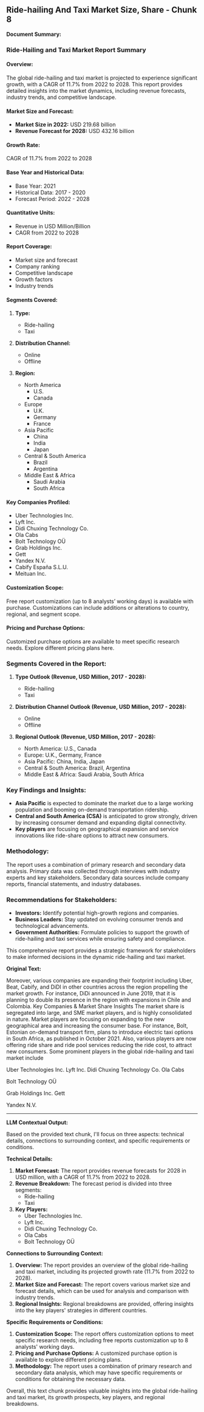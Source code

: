 ## Ride-hailing And Taxi Market Size, Share - Chunk 8

**Document Summary:**

### Ride-Hailing and Taxi Market Report Summary

#### Overview:
The global ride-hailing and taxi market is projected to experience significant growth, with a CAGR of 11.7% from 2022 to 2028. This report provides detailed insights into the market dynamics, including revenue forecasts, industry trends, and competitive landscape.

#### Market Size and Forecast:
- **Market Size in 2022:** USD 219.68 billion
- **Revenue Forecast for 2028:** USD 432.16 billion

#### Growth Rate:
CAGR of 11.7% from 2022 to 2028

#### Base Year and Historical Data:
- Base Year: 2021
- Historical Data: 2017 - 2020
- Forecast Period: 2022 - 2028

#### Quantitative Units:
- Revenue in USD Million/Billion
- CAGR from 2022 to 2028

#### Report Coverage:
- Market size and forecast
- Company ranking
- Competitive landscape
- Growth factors
- Industry trends

#### Segments Covered:
1. **Type:**
   - Ride-hailing
   - Taxi
   
2. **Distribution Channel:**
   - Online
   - Offline

3. **Region:**
   - North America
     - U.S.
     - Canada
   - Europe
     - U.K.
     - Germany
     - France
   - Asia Pacific
     - China
     - India
     - Japan
   - Central & South America
     - Brazil
     - Argentina
   - Middle East & Africa
     - Saudi Arabia
     - South Africa

#### Key Companies Profiled:
- Uber Technologies Inc.
- Lyft Inc.
- Didi Chuxing Technology Co.
- Ola Cabs
- Bolt Technology OÜ
- Grab Holdings Inc.
- Gett
- Yandex N.V.
- Cabify España S.L.U.
- Meituan Inc.

#### Customization Scope:
Free report customization (up to 8 analysts’ working days) is available with purchase. Customizations can include additions or alterations to country, regional, and segment scope.

#### Pricing and Purchase Options:
Customized purchase options are available to meet specific research needs. Explore different pricing plans here.

### Segments Covered in the Report:

1. **Type Outlook (Revenue, USD Million, 2017 - 2028):**
   - Ride-hailing
   - Taxi

2. **Distribution Channel Outlook (Revenue, USD Million, 2017 - 2028):**
   - Online
   - Offline

3. **Regional Outlook (Revenue, USD Million, 2017 - 2028):**
   - North America: U.S., Canada
   - Europe: U.K., Germany, France
   - Asia Pacific: China, India, Japan
   - Central & South America: Brazil, Argentina
   - Middle East & Africa: Saudi Arabia, South Africa

### Key Findings and Insights:
- **Asia Pacific** is expected to dominate the market due to a large working population and booming on-demand transportation ridership.
- **Central and South America (CSA)** is anticipated to grow strongly, driven by increasing consumer demand and expanding digital connectivity.
- **Key players** are focusing on geographical expansion and service innovations like ride-share options to attract new consumers.

### Methodology:
The report uses a combination of primary research and secondary data analysis. Primary data was collected through interviews with industry experts and key stakeholders. Secondary data sources include company reports, financial statements, and industry databases.

### Recommendations for Stakeholders:
- **Investors:** Identify potential high-growth regions and companies.
- **Business Leaders:** Stay updated on evolving consumer trends and technological advancements.
- **Government Authorities:** Formulate policies to support the growth of ride-hailing and taxi services while ensuring safety and compliance.

This comprehensive report provides a strategic framework for stakeholders to make informed decisions in the dynamic ride-hailing and taxi market.

**Original Text:**

Moreover, various companies are expanding their footprint including Uber, Beat, Cabify, and DiDI in other countries across the region propelling the market growth. For instance, DiDi announced in June 2019, that it is planning to double its presence in the region with expansions in Chile and Colombia. Key Companies & Market Share Insights
The market share is segregated into large, and SME market players, and is highly consolidated in nature. Market players are focusing on expanding to the new geographical area and increasing the consumer base. For instance, Bolt, Estonian on-demand transport firm, plans to introduce electric taxi options in South Africa, as published in October 2021. Also, various players are now offering ride share and ride pool services reducing the ride cost, to attract new consumers. Some prominent players in the global ride-hailing and taxi market include

Uber Technologies Inc. Lyft Inc. Didi Chuxing Technology Co. Ola Cabs

Bolt Technology OÜ

Grab Holdings Inc. Gett

Yandex N.V.

---

**LLM Contextual Output:**

Based on the provided text chunk, I'll focus on three aspects: technical details, connections to surrounding context, and specific requirements or conditions.

**Technical Details:**

1. **Market Forecast:** The report provides revenue forecasts for 2028 in USD million, with a CAGR of 11.7% from 2022 to 2028.
2. **Revenue Breakdown:** The forecast period is divided into three segments:
	* Ride-hailing
	* Taxi
3. **Key Players:**
	* Uber Technologies Inc.
	* Lyft Inc.
	* Didi Chuxing Technology Co.
	* Ola Cabs
	* Bolt Technology OÜ

**Connections to Surrounding Context:**

1. **Overview:** The report provides an overview of the global ride-hailing and taxi market, including its projected growth rate (11.7% from 2022 to 2028).
2. **Market Size and Forecast:** The report covers various market size and forecast details, which can be used for analysis and comparison with industry trends.
3. **Regional Insights:** Regional breakdowns are provided, offering insights into the key players' strategies in different countries.

**Specific Requirements or Conditions:**

1. **Customization Scope:** The report offers customization options to meet specific research needs, including free reports customization up to 8 analysts' working days.
2. **Pricing and Purchase Options:** A customized purchase option is available to explore different pricing plans.
3. **Methodology:** The report uses a combination of primary research and secondary data analysis, which may have specific requirements or conditions for obtaining the necessary data.

Overall, this text chunk provides valuable insights into the global ride-hailing and taxi market, its growth prospects, key players, and regional breakdowns.
